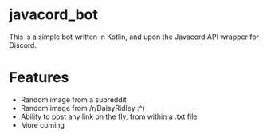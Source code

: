 # javacord_bot
This is a simple bot written in Kotlin, and upon the Javacord API wrapper for Discord.


# Features
- Random image from a subreddit
- Random image from /r/DaisyRidley :^)
- Ability to post any link on the fly, from within a .txt file
- More coming

# 
